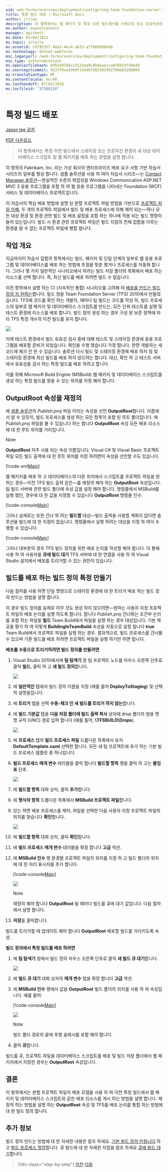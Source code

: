 ```yaml
---
uid: web-forms/overview/deployment/configuring-team-foundation-server-for-web-deployment/deploying-a-specific-build
title: 특정 빌드 배포 | Microsoft Docs
author: jrjlee
description: 이 항목에서는 웹 패키지 및 특정 이전 빌드에서를 스테이징 또는 프로덕션은 순서도 같은 새 대상 데이터베이스 스크립트를 배포 하는 방법을 설명 하는 중...
ms.author: aspnetcontent
manager: wpickett
ms.date: 05/04/2012
ms.topic: article
ms.assetid: c979535f-48a3-4ec4-a633-a77889b86ddb
ms.technology: dotnet-webforms
msc.legacyurl: /web-forms/overview/deployment/configuring-team-foundation-server-for-web-deployment/deploying-a-specific-build
msc.type: authoredcontent
ms.openlocfilehash: 6d55497dbc13133aa9c8b8eaecca0f6915fd9ed0
ms.sourcegitcommit: 953ff9ea4369f154d6fd0239599279ddd3280009
ms.translationtype: MT
ms.contentlocale: ko-KR
ms.lasthandoff: 07/03/2018
ms.locfileid: "37388226"
---
```

<a name="deploying-a-specific-build"></a>특정 빌드 배포
====================
[Jason lee 공저](https://github.com/jrjlee)

[PDF 다운로드](https://msdnshared.blob.core.windows.net/media/MSDNBlogsFS/prod.evol.blogs.msdn.com/CommunityServer.Blogs.Components.WeblogFiles/00/00/00/63/56/8130.DeployingWebAppsInEnterpriseScenarios.pdf)

> 이 항목에서는 특정 이전 빌드에서 스테이징 또는 프로덕션 환경이 새 대상 데이터베이스 스크립트 및 웹 패키지를 배포 하는 방법을 설명 합니다.


이 항목의 Fabrikam, Inc. 라는 가상 회사의 엔터프라이즈 배포 요구 사항 기반 자습서 시리즈의 일부를 형성 합니다. 샘플 솔루션을 사용 하 여이 자습서 시리즈&#x2014;는 [Contact Manager 솔루션](../web-deployment-in-the-enterprise/the-contact-manager-solution.md)&#x2014;현실적인 수준의 복잡성을 Windows Communication ASP.NET MVC 3 응용 프로그램을 포함 하 여 웹 응용 프로그램을 나타내는 Foundation (WCF) 서비스 및 데이터베이스 프로젝트입니다.

이 자습서의 핵심 배포 방법에 설명 된 분할 프로젝트 파일 방법을 기반으로 [프로젝트 파일 이해](../web-deployment-in-the-enterprise/understanding-the-project-file.md), 두 개의 프로젝트 파일에서 빌드 및 배포 프로세스에 의해 제어 되는&#x2014;하나 모든 대상 환경 및 환경 관련 빌드 및 배포 설정을 포함 하는 하나에 적용 되는 빌드 명령이 들어 있는입니다. 빌드 시 환경 관련 프로젝트 파일은 빌드 지침의 전체 집합을 이루는 환경을 알 수 없는 프로젝트 파일에 병합 됩니다.

## <a name="task-overview"></a>작업 개요

지금까지이 자습서 집합의 항목에서는 빌드, 패키지 및 단일 단계의 일부로 웹 응용 프로그램 및 데이터베이스를 배포 하는 방법에 초점을 맞춘 했거나 프로세스를 자동화 합니다. 그러나 몇 가지 일반적인 시나리오에서 하려는 빌드 저장 폴더의 목록에서 배포 하는 리소스를 선택 합니다. 즉, 최신 빌드를 배포 하려면 빌드 수 없습니다.

이전 항목에서 설명 하는 CI (지속적인 통합) 시나리오를 고려해 야 [배포를 만드는 빌드 정의 지 원하는](creating-a-build-definition-that-supports-deployment.md)합니다. 빌드 정을 Team Foundation Server (TFS) 2010에서 만들었습니다. TFS에 코드를 확인 하는 개발자, 때마다 팀 빌드는 코드를 작성 하, 빌드 프로세스의 일부로 웹 패키지 및 데이터베이스 스크립트를 만드는, 모든 단위 테스트를 실행 및 테스트 환경에 리소스를 배포 합니다. 빌드 정의 생성 하는 경우 구성 된 보존 정책에 따라 TFS 특정 개수의 이전 빌드를 유지 합니다.

![](deploying-a-specific-build/_static/image1.png)

이제 테스트 환경에서 빌드 유효성 검사 중에 대해 테스트 및 스테이징 환경에 응용 프로그램을 배포할 준비가 되었습니다. 확인을 수행 했습니다 가정 합니다. 한편 개발자는 새 코드에 체크 인 한 수 있습니다. 솔루션 다시 빌드 및 스테이징 환경에 배포 하지 않 및 스테이징 환경에 최신 빌드를 배포 하지 않으려는 합니다. 대신, 확인 하 고 테스트 서버에서 유효성을 검사 하는 특정 빌드를 배포 하려고 합니다.

이를 위해 Microsoft Build Engine (MSBuild) 웹 패키지 및 데이터베이스 스크립트를 생성 하는 특정 빌드를 찾을 수 있는 위치를 지정 해야 합니다.

## <a name="overriding-the-outputroot-property"></a>OutputRoot 속성을 재정의

에 [샘플 솔루션](../web-deployment-in-the-enterprise/the-contact-manager-solution.md)의 *Publish.proj* 파일 이라는 속성을 선언 **OutputRoot**합니다. 이름에서 알 수 있듯이, 빌드 프로세스를 생성 하는 모든 항목이 포함 된 루트 폴더입니다. 에 *Publish.proj* 파일을 볼 수 있습니다 하는 합니다 **OutputRoot** 속성 모든 배포 리소스에 대 한 루트 위치를 가리킵니다.

> [!NOTE]
> **OutputRoot** 자주 사용 되는 속성 이름입니다. Visual C# 및 Visual Basic 프로젝트 파일 모든 빌드 출력에 대 한 루트 위치를 저장 하려면이 속성을 선언할 수도 있습니다.


[!code-xml[Main](deploying-a-specific-build/samples/sample1.xml)]


웹 패키지를 배포 하 고 데이터베이스의 다른 위치에서 스크립트를 프로젝트 파일을 원하는 경우&#x2014;이전 TFS 빌드 출력 같은&#x2014;를 재정의 해야 하는 **OutputRoot** 속성입니다. 팀 빌드 서버에 관련 빌드 폴더에 속성 값을 설정 해야 합니다. 명령줄에서 MSBuild를 실행 했던, 경우에 대 한 값을 지정할 수 있습니다 **OutputRoot** 명령줄 인수:


[!code-console[Main](deploying-a-specific-build/samples/sample2.cmd)]


그러나 실제로는 또한 건너 뛰 려는 **빌드할** 대상&#x2014;빌드 출력을 사용할 계획이 없다면 솔루션을 빌드에 대 한 지점이 없습니다. 명령줄에서 실행 하려는 대상을 지정 하 여이 수행할 수 있습니다.


[!code-console[Main](deploying-a-specific-build/samples/sample3.cmd)]


그러나 대부분의 경우 TFS 빌드 정의를 위한 배포 논리를 작성할 해야 합니다. 이 통해 사용 하 여 사용자를 **큐에 빌드 대기** TFS 서버에 대 한 연결을 사용 하 여 Visual Studio 설치에서 배포를 트리거할 수 있는 권한이 있습니다.

## <a name="creating-a-build-definition-to-deploy-specific-builds"></a>빌드를 배포 하는 빌드 정의 특정 만들기

다음 절차를 사용 하면 단일 명령으로 스테이징 환경에 대 한 트리거 배포 하는 빌드 정의 만드는 방법을 설명 합니다.

이 경우 빌드 정의를 실제로 아무 것도 생성 하지 않으려면&#x2014;원하는 사용자 지정 프로젝트 파일의 배포 논리를 실행 하도록 합니다. 합니다 *Publish.proj* 건너뛰는 조건부 논리를 포함 하는 파일을 **빌드** Team Build에서 파일을 실행 하는 경우 대상입니다. 기본 제공을 평가 하 여 이렇게 **BuildingInTeamBuild** 속성을 자동으로 설정 됩니다 **true** Team Build에서 프로젝트 파일을 실행 하는 경우. 결과적으로, 빌드 프로세스를 건너뛸 수 있으며 기존 빌드를 배포 하려면 프로젝트 파일을 실행 하기만 하면 됩니다.

**배포를 수동으로 트리거하려면 빌드 정의를 만들려면**

1. Visual Studio 2010에서에 **팀 탐색기** 창 팀 프로젝트 노드를 마우스 오른쪽 단추로 클릭 **빌드**, 클릭 하 고 **새 빌드 정의**합니다.

    ![](deploying-a-specific-build/_static/image2.png)
2. 에 **일반적인** 탭에서 빌드 정의 이름을 지정 (예를 들어 **DeployToStaging**) 및 선택적 설명을입니다.
3. 에 **트리거** 탭을 선택 **수동-체크 인 새 빌드를 트리거 하지 않는**합니다.
4. 에 **빌드 기본값** 탭을 **다음 저장 폴더에 빌드 출력 복사** 상자에 drop 폴더의 범용 명명 규칙 (UNC) 경로 입력 합니다 (예를 들어,  **\\TFSBUILD\Drops**).

    ![](deploying-a-specific-build/_static/image3.png)
5. 에 **프로세스** 탭의 **빌드 프로세스 파일** 드롭다운 목록에서 유지 **DefaultTemplate.xaml** 선택한 합니다. 모든 새 팀 프로젝트에 추가 하는 기본 빌드 프로세스 템플릿 중 하나입니다.
6. **빌드 프로세스 매개 변수** 테이블을 클릭 합니다 **빌드할 항목** 행을 클릭 하 고는 **줄임표** 단추.

    ![](deploying-a-specific-build/_static/image4.png)
7. 에 **빌드할 항목** 대화 상자, 클릭 **추가**합니다.
8. 에 **형식의 항목** 드롭다운 목록에서 **MSBuild 프로젝트 파일**합니다.
9. 있는 하면 배포 프로세스를 제어, 파일을 선택한 다음 사용자 지정 프로젝트 파일의 위치를 찾습니다 **확인**합니다.

    ![](deploying-a-specific-build/_static/image5.png)
10. 에 **빌드할 항목** 대화 상자, 클릭 **확인**합니다.
11. 에 **빌드 프로세스 매개 변수** 테이블을 확장 합니다 **고급** 섹션.
12. 에 **MSBuild 인수** 행 환경별 프로젝트 파일의 위치를 지정 하 고 빌드 폴더의 위치에 대 한 자리 표시자를 추가 합니다.

    [!code-console[Main](deploying-a-specific-build/samples/sample4.cmd)]

    ![](deploying-a-specific-build/_static/image6.png)

    > [!NOTE]
    > 재정의 해야 합니다 **OutputRoot** 될 때마다 빌드를 큐에 대기 값입니다. 다음 절차에서 설명 합니다.
13. **저장**을 클릭합니다.

빌드를 트리거할 때 업데이트 해야 합니다 **OutputRoot** 배포할 빌드를 가리키도록 속성.

**빌드 정의에서 특정 빌드를 배포 하려면**

1. 에 **팀 탐색기** 창에서 빌드 정의 마우스 오른쪽 단추로 클릭 **새 빌드 큐 대기**합니다.

    ![](deploying-a-specific-build/_static/image7.png)
2. 에 **빌드 큐 대기** 대화 상자의 **매개 변수** 탭을 확장 합니다 **고급** 섹션.
3. 에 **MSBuild 인수** 행에서 값을 **OutputRoot** 빌드 폴더의 위치를 사용 하 여 속성입니다. 예를 들어:

    [!code-console[Main](deploying-a-specific-build/samples/sample5.cmd)]

    ![](deploying-a-specific-build/_static/image8.png)

    > [!NOTE]
    > 빌드 폴더 경로의 끝에 후행 슬래시를 포함 해야 합니다.
4. 클릭 **큐**합니다.

빌드를 큐, 프로젝트 파일을 데이터베이스 스크립트를 배포 및 빌드 저장 폴더에서 웹 패키지에서 지정한 경우는 **OutputRoot** 속성입니다.

## <a name="conclusion"></a>결론

이 항목에서는 분할 프로젝트 파일의 배포 모델을 사용 하 여 이전 특정 빌드에서 웹 패키지 및 데이터베이스 스크립트와 같은 배포 리소스를 게시 하는 방법을 설명 합니다. 재정의 하는 방법을 설명 하는 **OutputRoot** 속성 및 TFS를 배포 논리를 통합 하는 방법에 대 한 빌드 정의 합니다.

## <a name="further-reading"></a>추가 정보

빌드 정의 만드는 방법에 대 한 자세한 내용은 참조 하세요. [기본 빌드 정의 만듭니다](https://msdn.microsoft.com/library/ms181716.aspx) 하 고 [빌드 프로세스 정의](https://msdn.microsoft.com/library/ms181715.aspx)합니다. 큐 빌드에 대 한 자세한 지침을 참조 하세요 [큐에 빌드 대기](https://msdn.microsoft.com/library/ms181722.aspx)합니다.

> [!div class="step-by-step"]
> [이전](creating-a-build-definition-that-supports-deployment.md)
> [다음](configuring-permissions-for-team-build-deployment.md)
